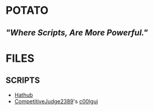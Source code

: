 # POTATO
## *"Where Scripts, Are More Powerful."*
# FILES
## SCRIPTS
- [Hathub](../main/FILES/SCRIPTS/Hathub.md)
- [CompetitiveJudge2389](https://www.reddit.com/user/CompetitiveJudge2389/)'s [c00lgui](../main/FILES/SCRIPTS/CJsc00lgui.md)
